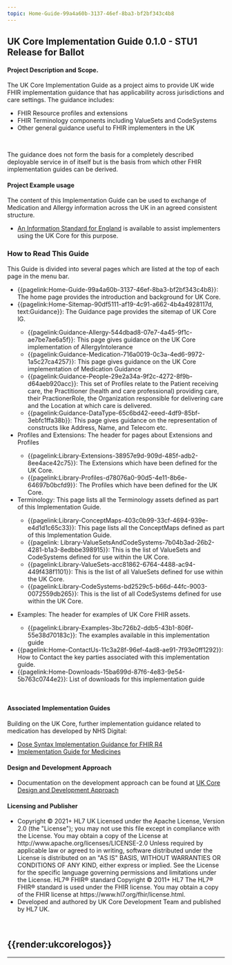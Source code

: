 ```yaml
---
topic: Home-Guide-99a4a60b-3137-46ef-8ba3-bf2bf343c4b8
---
```

## UK Core Implementation Guide 0.1.0 - STU1 Release for Ballot ##



<div markdown="span" class="alert alert-warning" role="alert"><i class="fa fa-information"></i><h4> Project Description and Scope.</h4>

The UK Core Implementation Guide as a project aims to provide UK wide FHIR implementation guidance that has applicability across jurisdictions and care settings.
The guidance includes: 
<ul>
<li>FHIR Resource profiles and extensions</li>
<li>FHIR Terminology components including ValueSets and CodeSystems</li>
<li>Other general guidance useful to FHIR implementers in the UK</li>
</ul></br>

The guidance does not form the basis for a completely described deployable service in of itself but is the basis from which other FHIR implementation guides can be derived.
</div>

<div markdown="span" class="alert alert-warning" role="alert"><i class="fa fa-information"></i><h4> Project Example usage</h4>

The content of this Implementation Guide can be used to exchange of Medication and Allergy information across the UK in an agreed consistent structure. 
<ul>
<li><a href="https://digital.nhs.uk/data-and-information/information-standards/information-standards-and-data-collections-including-extractions/publications-and-notifications/standards-and-collections/dapb4013-medicine-and-allergy-intolerance-data-transfer">An Information Standard for England</a> is available to assist implementers using the UK Core for this purpose.</li>
</ul>
</div>



### How to Read This Guide ###

This Guide is divided into several pages which are listed at the top of each page in the menu bar.
<ul>
<li>{{pagelink:Home-Guide-99a4a60b-3137-46ef-8ba3-bf2bf343c4b8}}:  The home page provides the introduction and background for UK Core.</li>
<li>{{pagelink:Home-Sitemap-90df5111-af19-4c91-a662-4b4a4928117d, text:Guidance}}:  The Guidance page provides the sitemap of UK Core IG.</li>
<ul>
<li>{{pagelink:Guidance-Allergy-544dbad8-07e7-4a45-9f1c-ae7be7ae6a5f}}: This page gives guidance on the UK Core implementation of AllergyIntolerance</li>
<li>{{pagelink:Guidance-Medication-716a0019-0c3a-4ed6-9972-1a5c27ca4257}}: This page gives guidance on the UK Core implementation of Medication Guidance</li>
<li>{{pagelink:Guidance-People-29e2a34a-9f2c-4272-8f9b-d64aeb920acc}}: This set of Profiles relate to the Patient receiving care, the Practitioner (health and care professional) providing care, their PractionerRole, the Organization responsible for delivering care and the Location at which care is delivered.</li>
<li>{{pagelink:Guidance-DataType-65c6bd42-eeed-4df9-85bf-3ebfc1ffa38b}}: This page gives guidance on the representation of constructs like Address, Name, and Telecom etc.</li>
</ul>
<li>Profiles and Extensions: The  header for pages about Extensions and Profiles</li>
<ul>
  <li>{{pagelink:Library-Extensions-38957e9d-909d-485f-adb2-8ee4ace42c75}}: The Extensions which have been defined for the UK Core.</li>
  <li>{{pagelink:Library-Profiles-d78076a0-90d5-4e11-8b6e-64697b0bcfd9}}: The Profiles which have been defined for the UK Core.</li>
</ul>
<li>Terminology: This page lists all the Terminology assets defined as part of this Implementation Guide.</li>
<ul>
  <li>{{pagelink:Library-ConceptMaps-403c0b99-33cf-4694-939e-e4d1d1c65c33}}: This page lists all the ConceptMaps defined as part of this Implementation Guide.</li>
  <li>{{pagelink: Library-ValueSetsAndCodeSystems-7b04b3ad-26b2-4281-b1a3-8edbbe398915}}: This is the list of ValueSets and CodeSystems defined for use within the UK Core.</li>
<li>{{pagelink:Library-ValueSets-acc81862-6764-4488-ac94-449f438f1101}}: This is the list of all ValueSets defined for use within the UK Core.</li>
<li>{{pagelink:Library-CodeSystems-bd2529c5-b66d-44fc-9003-0072559db265}}: This is the list of all CodeSystems defined for use within the UK Core.</li>
</ul></li>
<ul>
</ul>
<li>Examples: The header for examples of UK Core FHIR assets.</li>
<ul>
  <li>{{pagelink:Library-Examples-3bc726b2-ddb5-43b1-806f-55e38d70183c}}: The examples available in this implementation guide</li>
</ul>
<li>{{pagelink:Home-ContactUs-11c3a28f-96ef-4ad8-ae91-7f93e0ff1292}}:  How to Contact the key parties associated with this implementation guide.</li>
<li>{{pagelink:Home-Downloads-15ba699d-87f6-4e83-9e54-5b763c0744e2}}:  List of downloads for this implementation guide</li>

</ul>
<br/>


<div markdown="span" class="alert alert-warning" role="alert"><i class="fa fa-information"></i><h4> Associated Implementation Guides</h4>
Building on the UK Core, further implementation guidance related to medication has developed by NHS Digital:
<ul>
<li><a href="https://simplifier.net/guide/ukcoreimplementationguideformedicines/elementdosage?version=current" target="_blank">Dose Syntax Implementation Guidance for FHIR R4</a></li>
<li><a href="https://simplifier.net/guide/ukcoreimplementationguideformedicines/home?version=current" target="_blank">Implementation Guide for Medicines</a></li>
</div> 

<div markdown="span" class="alert alert-warning" role="alert"><i class="fa fa-information"></i><h4> Design and Development Approach</h4>
<ul>
<li>Documentation on the development approach can be found at <a href="https://simplifier.net/guide/hl7fhirukcoredesignanddevelopmentapproach?version=current">UK Core Design and Development Approach</a></li>
</ul>
</div>

<div markdown="span" class="alert alert-warning" role="alert"><i class="fa fa-information"></i><h4 id="I1">Licensing and Publisher</h4>
<ul>
<li> 
Copyright &#169; 2021+ HL7 UK Licensed under the Apache License, Version 2.0 (the &quot;License&quot;); you may not use this file except in compliance with the License. You may obtain a copy of the License at  http://www.apache.org/licenses/LICENSE-2.0 Unless required by applicable law or agreed to in writing, software distributed under the License is distributed on an &quot;AS IS&quot; BASIS, WITHOUT WARRANTIES OR CONDITIONS OF ANY KIND, either express or implied. See the License for the specific language governing permissions and limitations under the License. HL7&#174; FHIR&#174; standard Copyright &#169; 2011+ HL7 The HL7&#174; FHIR&#174; standard is used under the FHIR license. You may obtain a copy of the FHIR license at  https://www.hl7.org/fhir/license.html.
<li>
Developed and authored by UK Core Development Team and published by HL7 UK.
</ul>
</div> 


<!---
<table align="center">
  <tr>
  <th align="center"><a href="https://www.hl7.org.uk/">{{render:hl7-uk-logo}}</a></th>
  <th align="center"><a href="https://digital.nhs.uk/">{{render:nhs-digital-logo}}</a></th>
  <th align="center"><a href="https://www.nhsx.nhs.uk/">{{render:NHSx-logo}}</a></th>
  <th align="center"><a href="https://dhcw.nhs.wales/">{{render:DHCW-logo-RGB-Blue}}</a></th>
  <th align="center"><a href="https://www.interopen.org/">{{render:INTEROpen-logo}}</a></th>
  </tr>
  <tr>
  <th align="center"><a href="https://www.scot.nhs.uk/">{{render:nhsscot}}</a></th>
  <th align="center"><a href="http://www.hscboard.hscni.net">{{render:hsc}}</a></th>
  <th align="center"><a href="https://www.digitalhealth.net/health-cio-network-advisory-panel/">{{render:cio}}</a></th>
  <th align="center"><a href="https://www.digitalhealth.net/ccio-network-advisory-panel/">{{render:ccio}}</a></th>
  <th align="center"><a href="https://www.wales.nhs.uk/">{{render:NHSwales}}</a></th>
  </tr>
  <tr>
  <th align="center"><a href="https://theprsb.org/">{{render:PRSB-logo}}</a></th>
  <th align="center"><a href="https://www.techuk.org/health-and-social-care-programme.html">{{render:techuk}}</a></th>
 <th align="center"><a href="https://caspa.care/">{{render:caspa}}</a></th>
  <th align="center"><a href="https://facultyofclinicalinformatics.org.uk/">{{render:foci}}</a></th>
   <th align="center"><a href="https://www.bcs.org/membership/member-communities/bcs-health-and-care/ ">{{render:bcs}}</a></th>
  </tr>
</table>
--->
<br/>


{{render:ukcorelogos}}
---






---
